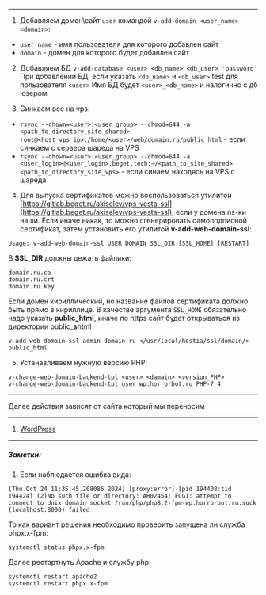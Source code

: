
---

1. Добавляем домен\сайт `user` командой `v-add-domain <user_name> <domain>`:
- `user_name` - имя пользователя для которого добавлен сайт
- `domain` - домен для которого будет добавлен сайт

2. Добавляем БД `v-add-database <user> <db_name> <db_user> 'password'`
	При добавлении БД, если указать `<db_name>` и `<db_user>` test для пользователя `<user>` Имя БД будет `<user>_<db_name>` и налогично с дб юзером

3. Синкаем все на vps:
- `rsync --chown=<user>:<user_group> --chmod=644 -a <path_to_directory_site_shared> root@<host_vps_ip>:/home/<user>/web/domain.ru/public_html` - если синкаем с сервера шареда на VPS
- `rsync --chown=<user>:<user_group> --chmod=644 -a <user_login>@<user_login>.beget.tech:~/<path_to_site_shared> <path_to_directory_site_vps>` - если синаем находясь на VPS с шареда

4. Для выпуска сертификатов можно воспользоваться утилитой [https://gitlab.beget.ru/akiselev/vps-vesta-ssl](https://gitlab.beget.ru/akiselev/vps-vesta-ssl), если у домена ns-ки наши. Если иначе никак, то можно сгенерировать самоподписной сертификат, затем установить его утилитой **v-add-web-domain-ssl**:
```
Usage: v-add-web-domain-ssl USER DOMAIN SSL_DIR [SSL_HOME] [RESTART]
```
В **SSL_DIR** должны дежать файлики:
```
domain.ru.ca
domain.ru.crt
domain.ru.key
```
Если домен кириллический, но название файлов сертификата должно быть прямо в кириллице. В качестве аргумента `SSL_HOME` обязательно надо указать **public_html**, иначе по https сайт будет открываться из директории public_**s**html
```
v-add-web-domain-ssl admin domain.ru </usr/local/hestia/ssl/domain/> public_html
```

5. Устанавливаем нужную версию PHP:
```
v-change-web-domain-backend-tpl <user> <damain> <version_PHP>
v-change-web-domain-backend-tpl user wp.horrorbot.ru PHP-7_4
```

---

Далее действия зависят от сайта который мы переносим

---

1. [WordPress](obsidian://open?vault=My_notes&file=WordPress%2F%D0%9F%D0%B5%D1%80%D0%B5%D0%BD%D0%BE%D1%81)


---

##### Заметки:

1. Если наблюдается ошибка вида:
```
[Thu Oct 24 11:35:45.208086 2024] [proxy:error] [pid 194408:tid 194424] (2)No such file or directory: AH02454: FCGI: attempt to connect to Unix domain socket /run/php/php8.2-fpm-wp.horrorbot.ru.sock (localhost:8000) failed
```

То как вариант решения необходимо проверить запущена ли служба phpx.x-fpm:
```
systemctl status phpx.x-fpm
```

Далее рестартнуть Apache и службу php:
```
systemctl restart apache2
systemctl restart phpx.x-fpm
```

